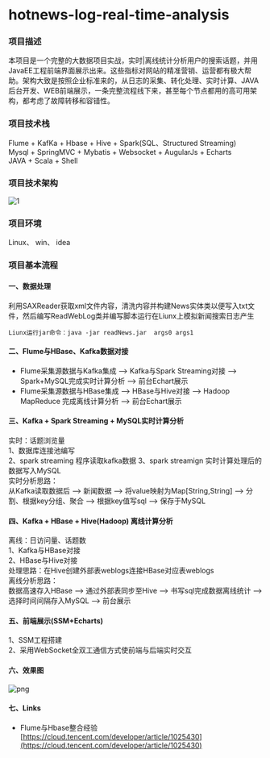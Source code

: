 # hotnews-log-real-time-analysis

### 项目描述    
本项目是一个完整的大数据项目实战，实时|离线统计分析用户的搜索话题，并用JavaEE工程前端界面展示出来。这些指标对网站的精准营销、运营都有极大帮助。架构大致是按照企业标准来的，从日志的采集、转化处理、实时计算、JAVA后台开发、WEB前端展示，一条完整流程线下来，甚至每个节点都用的高可用架构，都考虑了故障转移和容错性。

### 项目技术栈   
Flume + KafKa + Hbase + Hive + Spark(SQL、Structured Streaming)    
Mysql + SpringMVC + Mybatis + Websocket + AugularJs + Echarts    
JAVA + Scala + Shell   

### 项目技术架构
![1](1)

### 项目环境    
Linux、 win、 idea   

### 项目基本流程
#### 一、数据处理
利用SAXReader获取xml文件内容，清洗内容并构建News实体类以便写入txt文件，然后编写ReadWebLog类并编写脚本运行在Liunx上模拟新闻搜索日志产生
~~~
Liunx运行jar命令：java -jar readNews.jar  args0 args1
~~~

#### 二、Flume与HBase、Kafka数据对接    
* Flume采集源数据与Kafka集成 --> Kafka与Spark Streaming对接 --> Spark+MySQL完成实时计算分析  -->  前台Echart展示     
* Flume采集源数据与HBase集成 -->  HBase与Hive对接  -->  Hadoop MapReduce 完成离线计算分析  -->  前台Echart展示
  

#### 三、Kafka + Spark Streaming + MySQL实时计算分析
实时：话题浏览量       
1、数据库连接池编写    
2、spark streaming 程序读取kafka数据
3、spark streamign 实时计算处理后的数据写入MySQL       
实时分析思路：          
从Kafka读取数据后 --> 新闻数据 --> 将value映射为Map[String,String] --> 分割、根据key分组、聚合 --> 根据key值写sql --> 保存于MySQL


#### 四、Kafka + HBase + Hive(Hadoop) 离线计算分析
离线：日访问量、话题数    
1、Kafka与HBase对接   
2、HBase与Hive对接  
处理思路：在Hive创建外部表weblogs连接HBase对应表weblogs      
离线分析思路：    
数据高速存入HBase --> 通过外部表同步至Hive --> 书写sql完成数据离线统计 --> 选择时间间隔存入MySQL --> 前台展示          


#### 五、前端展示(SSM+Echarts) 
1、SSM工程搭建       
2、采用WebSocket全双工通信方式使前端与后端实时交互



#### 六、效果图    
![png](/png)  




#### 七、Links
* Flume与Hbase整合经验    
[https://cloud.tencent.com/developer/article/1025430](https://cloud.tencent.com/developer/article/1025430)


